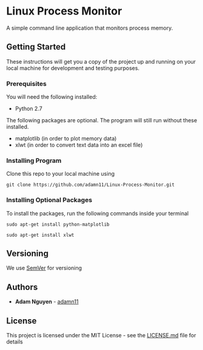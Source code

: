 # Linux Process Monitor

A simple command line application that monitors process memory.

## Getting Started

These instructions will get you a copy of the project up and running on your local machine for development and testing purposes.

### Prerequisites

You will need the following installed:
- Python 2.7

The following packages are optional. The program will still run without these installed.
- matplotlib (in order to plot memory data)
- xlwt (in order to convert text data into an excel file)

### Installing Program

Clone this repo to your local machine using

```
git clone https://github.com/adamn11/Linux-Process-Monitor.git
```

### Installing Optional Packages

To install the packages, run the following commands inside your terminal

```
sudo apt-get install python-matplotlib
```

```
sudo apt-get install xlwt
```

## Versioning

We use [SemVer](http://semver.org/) for versioning

## Authors

* **Adam Nguyen** - [adamn11](https://github.com/adamn11)

## License

This project is licensed under the MIT License - see the [LICENSE.md](LICENSE.md) file for details

